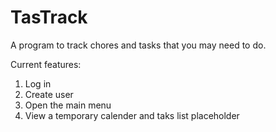 # TasTrack
 A program to track chores and tasks that you may need to do.

 Current features:
 1. Log in
 2. Create user
 3. Open the main menu
 4. View a temporary calender and taks list placeholder
